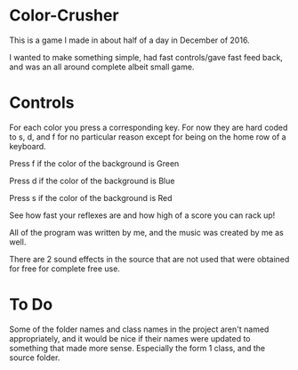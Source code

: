 # Color-Crusher

This is a game I made in about half of a day in December of 2016. 

I wanted to make something simple, had fast controls/gave fast feed back, and was an all around complete albeit small game.


# Controls #

For each color you press a corresponding key. For now they are hard coded to s, d, and f for no particular reason except for being on the home row of a keyboard.

Press f if the color of the background is Green

Press d if the color of the background is Blue

Press s if the color of the background is Red


See how fast your reflexes are and how high of a score you can rack up!

All of the program was written by me, and the music was created by me as well.

There are 2 sound effects in the source that are not used that were obtained for free for complete free use.

# To Do #
Some of the folder names and class names in the project aren't named appropriately, and it would be nice if their names were updated to something that made more sense. Especially the form 1 class, and the source folder.
